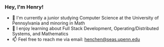 ### Hey, I'm Henry! <img src="https://media.giphy.com/media/hvRJCLFzcasrR4ia7z/giphy.gif" width="1px">

- 🌱 I'm currently a junior studying Computer Science at the University of Pennsylvania and minoring in Math
- 🔭 I enjoy learning about Full Stack Development, Operating/Distributed Systems, and Mathematics
- 📫 Feel free to reach me via email: henchen@seas.upenn.edu

<!--
**hen-chen/hen-chen** is a ✨ _special_ ✨ repository because its `README.md` (this file) appears on your GitHub profile.

Here are some ideas to get you started:

- 🔭 I’m currently working on ...
- 🌱 I’m currently learning ...
- 👯 I’m looking to collaborate on ...
- 🤔 I’m looking for help with ...
- 💬 Ask me about ...
- 📫 How to reach me: ...
- 😄 Pronouns: ...
- ⚡ Fun fact: ...
-->
